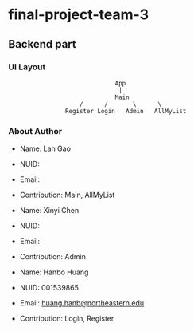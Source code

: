 # final-project-team-3
## Backend part

### UI Layout
                                  App
                                   |
                                  Main
                        /      /       \      \
                    Register Login   Admin   AllMyList 
### About Author
- Name: Lan Gao
- NUID:
- Email:
- Contribution: Main, AllMyList

- Name: Xinyi Chen
- NUID: 
- Email:
- Contribution: Admin

- Name: Hanbo Huang
- NUID: 001539865
- Email: huang.hanb@northeastern.edu
- Contribution: Login, Register
